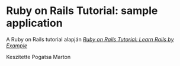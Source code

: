 ﻿# Ruby on Rails Tutorial: sample application

A Ruby on Rails tutorial alapján
[*Ruby on Rails Tutorial: Learn Rails by Example*](http://railstutorial.org/)

Keszitette Pogatsa Marton